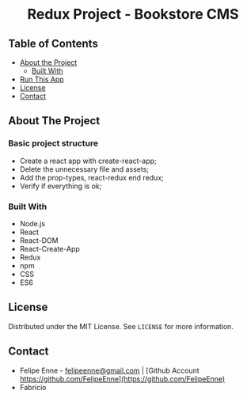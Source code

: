 <br />
<h1 align="center">Redux Project - Bookstore CMS</h1>




## Table of Contents

* [About the Project](#about-the-project)
  * [Built With](#built-with)
* [Run This App](#run-this-app)
* [License](#license)
* [Contact](#contact)


## About The Project



### Basic project structure

* Create a react app with create-react-app;
* Delete the unnecessary file and assets;
* Add the prop-types, react-redux end redux;
* Verify if everything is ok;




### Built With 

* Node.js
* React
* React-DOM
* React-Create-App
* Redux
* npm
* CSS
* ES6

## License

Distributed under the MIT License. See `LICENSE` for more information.

## Contact
* Felipe Enne - felipeenne@gmail.com | [Github Account https://github.com/FelipeEnne](https://github.com/FelipeEnne)
* Fabricio